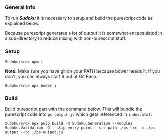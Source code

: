 ### General Info

To run **_Sudoku_** it is necessary to setup and build the purescript code as explained below.

Because purescript generates a lot of output it is somewhat encapsulated in a sub-directory to reduce mixing with non-purescript stuff.

### Setup

```
Sudoku/src> npm i
```

**Note:** Make sure you have git on your PATH because bower needs it.
If you don't, you can always start it out of Git Bash.

```
Sudoku/src> npx bower i
```


### Build

Build purescript part with the command below. This will bundle the purescript code into `ps-output.js` which gets referenced in `index.html`. 

```
Sudoku/src> npx pulp build -m Sudoku.Generation --modules Sudoku.Validation -O --skip-entry-point --src-path ./ps-src -o ./ps-output --to ./ps-output.js
```
